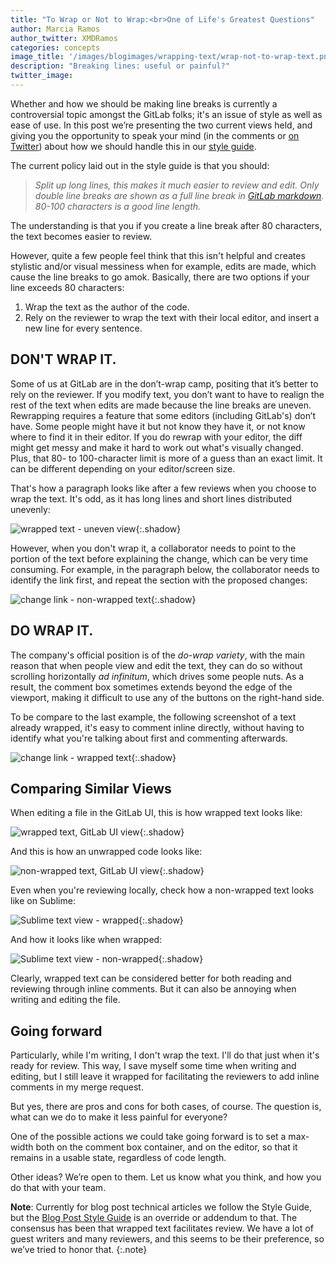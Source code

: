 ```yaml
---
title: "To Wrap or Not to Wrap:<br>One of Life's Greatest Questions"
author: Marcia Ramos
author_twitter: XMDRamos
categories: concepts
image_title: '/images/blogimages/wrapping-text/wrap-not-to-wrap-text.png'
description: "Breaking lines: useful or painful?"
twitter_image:
---
```


Whether and how we should be making line breaks is currently a
controversial topic amongst the GitLab folks;
it's an issue of style as well as ease of use.
In this post we’re presenting the two current views held, and 
giving you the opportunity to speak your mind
(in the comments or [on Twitter][twitter]) about how we should
handle this in our [style guide][style-guide].
 
The current policy laid out in the style guide is that you should:

> _Split up long lines, this makes it much easier to review and edit.
Only double line breaks are shown as a full line break in
[GitLab markdown][markdown]. 80-100 characters is a good line length._

<!-- more -->

The understanding is that you if you create a line break after
80 characters, the text becomes easier to review.

However, quite a few people feel think that this isn't helpful
and creates stylistic and/or visual messiness when
for example, edits are made, which cause the line breaks to go amok.
Basically, there are two options if your line exceeds 80 characters:

1. Wrap the text as the author of the code.
1. Rely on the reviewer to wrap the text with their
local editor, and insert a new line for every sentence.

## DON'T WRAP IT.

Some of us at GitLab are in the don’t-wrap camp, positing
that it’s better to rely on the reviewer. If you modify text,
you don’t want to have to realign the rest of the text when
edits are made because the line breaks are uneven. Rewrapping
requires a feature that some editors (including GitLab's)
don’t have. Some people might have it but not know they
have it, or not know where to find it in their editor.
If you do rewrap with your editor, the diff might get messy
and make it hard to work out what's visually changed.
Plus, that 80- to 100-character limit is more of a guess
than an exact limit. It can be different depending on your
editor/screen size.

That's how a paragraph looks like after a few reviews when
you choose to wrap the text. It's odd, as it has long lines
and short lines distributed unevenly:

![wrapped text - uneven view](/images/blogimages/wrapping-text/wrapped-text-after-reviews.png){:.shadow}

However, when you don't wrap it, a collaborator needs to
point to the portion of the text before explaining the change,
which can be very time consuming. For example, in the paragraph
below, the collaborator needs to identify the link first, and
repeat the section with the proposed changes:

![change link - non-wrapped text](/images/blogimages/wrapping-text/unwrapped-text-worse-to-review.png){:.shadow}

## DO WRAP IT.

The company's official position is of the _do-wrap variety_,
with the main reason that when people view and edit the text,
they can do so without scrolling horizontally _ad infinitum_,
which drives some people nuts. As a result, the comment 
box sometimes extends beyond the edge of the viewport, making
it difficult to use any of the buttons on the right-hand side.

To be compare to the last example, the following screenshot
of a text already wrapped, it's easy to comment inline directly,
without having to identify what you're talking about first
and commenting afterwards.

![change link - wrapped text](/images/blogimages/wrapping-text/wrapped-text-easier-to-review.png){:.shadow}

## Comparing Similar Views

When editing a file in the GitLab UI, this is how wrapped text
looks like:

![wrapped text, GitLab UI view](/images/blogimages/wrapping-text/gitlab-ui-wrapped-text.png){:.shadow}

And this is how an unwrapped code looks like:

![non-wrapped text, GitLab UI view](/images/blogimages/wrapping-text/gitlab-ui-non-wrapped-text.png){:.shadow}

Even when you're reviewing locally, check how a non-wrapped
text looks like on Sublime:

![Sublime text view - wrapped](/images/blogimages/wrapping-text/wrapped-text-easier-to-read.png){:.shadow}

And how it looks like when wrapped:

![Sublime text view - non-wrapped](/images/blogimages/wrapping-text/unwrapped-text-scroll-horizontally.png){:.shadow}

Clearly, wrapped text can be considered better for both reading
and reviewing through inline comments. But it can also be annoying
when writing and editing the file.

## Going forward

Particularly, while I'm writing, I don't wrap the text. I'll
do that just when it's ready for review. This way, I save myself
some time when writing and editing, but I still leave it wrapped
for facilitating the reviewers to add inline comments in my
merge request.

But yes, there are pros and cons for both cases, of course. The
question is, what can we do to make it less painful for everyone?

One of the possible actions we could take going forward is to set
a max-width both on the comment box container, and on the editor,
so that it remains in a usable state, regardless of code length.

Other ideas? We’re open to them. Let us know what you think, and
how you do that with your team.

**Note**: Currently for blog post technical articles we follow the
Style Guide, but the [Blog Post Style Guide][blog-style-guide] is
an override or addendum to that. The consensus has been that wrapped
text facilitates review. We have a lot of guest writers and many
reviewers, and this seems to be their preference, so we’ve tried
to honor that.
{:.note}

<!-- identifiers -->

[markdown]: https://docs.gitlab.com/ce/user/markdown.html
[sid-twitter]: https://twitter.com/sytses
[style-guide]: https://docs.gitlab.com/ce/development/doc_styleguide.html#text
[twitter]: https://twitter.com/gitlab
[blog-style-guide]: /handbook/marketing/blog/#styles-guidelines

<style>
h1 br {
	padding-top: 10px;
	display: block;
	content: " ";
}
</style>
